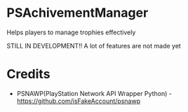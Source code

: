 # PSAchivementManager
 Helps players to manage trophies effectively
 
 STILL IN DEVELOPMENT!!
 A lot of features are not made yet
 
 # Credits
 - PSNAWP(PlayStation Network API Wrapper Python) - https://github.com/isFakeAccount/psnawp
